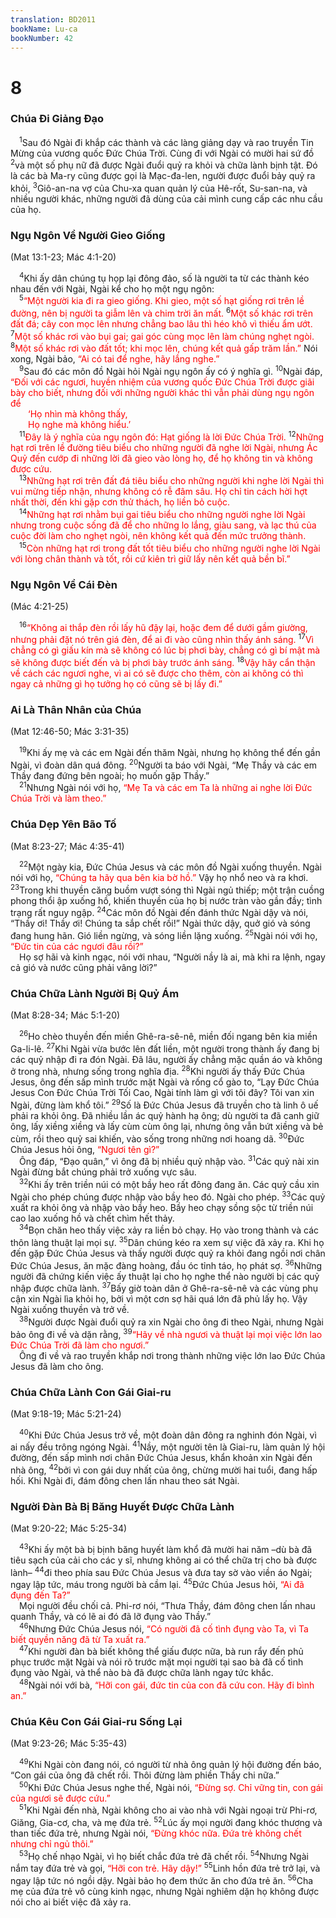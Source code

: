 ```yaml
---
translation: BD2011
bookName: Lu-ca 
bookNumber: 42
---
```


<div class="title"><h1>8</h1><h3>Chúa Ði Giảng Ðạo</h3></div>
<span class="verse lu_8_1"> <sup>1</sup>Sau đó Ngài đi khắp các thành và các làng giảng dạy và rao truyền Tin Mừng của vương quốc Ðức Chúa Trời. Cùng đi với Ngài có mười hai sứ đồ </span>
<span class="verse lu_8_2"><sup>2</sup>và một số phụ nữ đã được Ngài đuổi quỷ ra khỏi và chữa lành bịnh tật. Ðó là các bà Ma-ry cũng được gọi là Mạc-đa-len, người được đuổi bảy quỷ ra khỏi, </span>
<span class="verse lu_8_3"><sup>3</sup>Giô-an-na vợ của Chu-xa quan quản lý của Hê-rốt, Su-san-na, và nhiều người khác, những người đã dùng của cải mình cung cấp các nhu cầu của họ. <br/></span>
<div class="title"><h3>Ngụ Ngôn Về Người Gieo Giống</h3><p>(Mat 13:1-23; Mác 4:1-20)</p></div>
<span class="verse lu_8_4"> <sup>4</sup>Khi ấy dân chúng tụ họp lại đông đảo, số là người ta từ các thành kéo nhau đến với Ngài, Ngài kể cho họ một ngụ ngôn:<br/></span>
<span class="verse lu_8_5"> <sup>5</sup><font color="red">“Một người kia đi ra gieo giống. Khi gieo, một số hạt giống rơi trên lề đường, nên bị người ta giẫm lên và chim trời ăn mất. </font></span>
<span class="verse lu_8_6"><sup>6</sup><font color="red">Một số khác rơi trên đất đá; cây con mọc lên nhưng chẳng bao lâu thì héo khô vì thiếu ẩm ướt. </font></span>
<span class="verse lu_8_7"><sup>7</sup><font color="red">Một số khác rơi vào bụi gai; gai góc cùng mọc lên làm chúng nghẹt ngòi. </font></span>
<span class="verse lu_8_8"><sup>8</sup><font color="red">Một số khác rơi vào đất tốt; khi mọc lên, chúng kết quả gấp trăm lần.” </font>Nói xong, Ngài bảo, <font color="red">“Ai có tai để nghe, hãy lắng nghe.”</font><br/></span>
<span class="verse lu_8_9"> <sup>9</sup>Sau đó các môn đồ Ngài hỏi Ngài ngụ ngôn ấy có ý nghĩa gì. </span>
<span class="verse lu_8_10"><sup>10</sup>Ngài đáp, <font color="red">“Ðối với các ngươi, huyền nhiệm của vương quốc Ðức Chúa Trời được giãi bày cho biết, nhưng đối với những người khác thì vẫn phải dùng ngụ ngôn để</font><br/>  <font color="red">‘Họ nhìn mà không thấy,</font><br/>  <font color="red">Họ nghe mà không hiểu.’ </font><br/></span>
<span class="verse lu_8_11"> <sup>11</sup><font color="red">Ðây là ý nghĩa của ngụ ngôn đó: Hạt giống là lời Ðức Chúa Trời. </font></span>
<span class="verse lu_8_12"><sup>12</sup><font color="red">Những hạt rơi trên lề đường tiêu biểu cho những người đã nghe lời Ngài, nhưng Ác Quỷ đến cướp đi những lời đã gieo vào lòng họ, để họ không tin và không được cứu.</font><br/></span>
<span class="verse lu_8_13"> <sup>13</sup><font color="red">Những hạt rơi trên đất đá tiêu biểu cho những người khi nghe lời Ngài thì vui mừng tiếp nhận, nhưng không có rễ đâm sâu. Họ chỉ tin cách hời hợt nhất thời, đến khi gặp cơn thử thách, họ liền bỏ cuộc.</font><br/></span>
<span class="verse lu_8_14"> <sup>14</sup><font color="red">Những hạt rơi nhằm bụi gai tiêu biểu cho những người nghe lời Ngài nhưng trong cuộc sống đã để cho những lo lắng, giàu sang, và lạc thú của cuộc đời làm cho nghẹt ngòi, nên không kết quả đến mức trưởng thành.</font><br/></span>
<span class="verse lu_8_15"> <sup>15</sup><font color="red">Còn những hạt rơi trong đất tốt tiêu biểu cho những người nghe lời Ngài với lòng chân thành và tốt, rồi cứ kiên trì giữ lấy nên kết quả bền bĩ.”</font><br/></span>
<div class="title"><h3>Ngụ Ngôn Về Cái Ðèn</h3><p>(Mác 4:21-25)</p></div>
<span class="verse lu_8_16"> <sup>16</sup><font color="red">“Không ai thắp đèn rồi lấy hũ đậy lại, hoặc đem để dưới gầm giường, nhưng phải đặt nó trên giá đèn, để ai đi vào cũng nhìn thấy ánh sáng. </font></span>
<span class="verse lu_8_17"><sup>17</sup><font color="red">Vì chẳng có gì giấu kín mà sẽ không có lúc bị phơi bày, chẳng có gì bí mật mà sẽ không được biết đến và bị phơi bày trước ánh sáng. </font></span>
<span class="verse lu_8_18"><sup>18</sup><font color="red">Vậy hãy cẩn thận về cách các ngươi nghe, vì ai có sẽ được cho thêm, còn ai không có thì ngay cả những gì họ tưởng họ có cũng sẽ bị lấy đi.”</font><br/></span>
<div class="title"><h3>Ai Là Thân Nhân của Chúa</h3><p>(Mat 12:46-50; Mác 3:31-35)</p></div>
<span class="verse lu_8_19"> <sup>19</sup>Khi ấy mẹ và các em Ngài đến thăm Ngài, nhưng họ không thể đến gần Ngài, vì đoàn dân quá đông. </span>
<span class="verse lu_8_20"><sup>20</sup>Người ta báo với Ngài, “Mẹ Thầy và các em Thầy đang đứng bên ngoài; họ muốn gặp Thầy.”<br/></span>
<span class="verse lu_8_21"> <sup>21</sup>Nhưng Ngài nói với họ, <font color="red">“Mẹ Ta và các em Ta là những ai nghe lời Ðức Chúa Trời và làm theo.”</font><br/></span>
<div class="title"><h3>Chúa Dẹp Yên Bão Tố</h3><p>(Mat 8:23-27; Mác 4:35-41)</p></div>
<span class="verse lu_8_22"> <sup>22</sup>Một ngày kia, Ðức Chúa Jesus và các môn đồ Ngài xuống thuyền. Ngài nói với họ, <font color="red">“Chúng ta hãy qua bên kia bờ hồ.”</font> Vậy họ nhổ neo và ra khơi. </span>
<span class="verse lu_8_23"><sup>23</sup>Trong khi thuyền căng buồm vượt sóng thì Ngài ngủ thiếp; một trận cuồng phong thổi ập xuống hồ, khiến thuyền của họ bị nước tràn vào gần đầy; tình trạng rất nguy ngập. </span>
<span class="verse lu_8_24"><sup>24</sup>Các môn đồ Ngài đến đánh thức Ngài dậy và nói, “Thầy ơi! Thầy ơi! Chúng ta sắp chết rồi!” Ngài thức dậy, quở gió và sóng đang hung hãn. Gió liền ngừng, và sóng liền lặng xuống. </span>
<span class="verse lu_8_25"><sup>25</sup>Ngài nói với họ, <font color="red">“Ðức tin của các ngươi đâu rồi?”</font><br/> Họ sợ hãi và kinh ngạc, nói với nhau, “Người nầy là ai, mà khi ra lệnh, ngay cả gió và nước cũng phải vâng lời?”<br/></span>
<div class="title"><h3>Chúa Chữa Lành Người Bị Quỷ Ám</h3><p>(Mat 8:28-34; Mác 5:1-20)</p></div>
<span class="verse lu_8_26"> <sup>26</sup>Ho chèo thuyền đến miền Ghê-ra-sê-nê, miền đối ngang bên kia miền Ga-li-lê. </span>
<span class="verse lu_8_27"><sup>27</sup>Khi Ngài vừa bước lên đất liền, một người trong thành ấy đang bị các quỷ nhập đi ra đón Ngài. Ðã lâu, người ấy chẳng mặc quần áo và không ở trong nhà, nhưng sống trong nghĩa địa. </span>
<span class="verse lu_8_28"><sup>28</sup>Khi người ấy thấy Ðức Chúa Jesus, ông đến sấp mình trước mặt Ngài và rống cổ gào to, “Lạy Ðức Chúa Jesus Con Ðức Chúa Trời Tối Cao, Ngài tính làm gì với tôi đây? Tôi van xin Ngài, đừng làm khổ tôi.” </span>
<span class="verse lu_8_29"><sup>29</sup>Số là Ðức Chúa Jesus đã truyền cho tà linh ô uế phải ra khỏi ông. Ðã nhiều lần ác quỷ hành hạ ông; dù người ta đã canh giữ ông, lấy xiềng xiềng và lấy cùm cùm ông lại, nhưng ông vẫn bứt xiềng và bẻ cùm, rồi theo quỷ sai khiến, vào sống trong những nơi hoang dã. </span>
<span class="verse lu_8_30"><sup>30</sup>Ðức Chúa Jesus hỏi ông, <font color="red">“Ngươi tên gì?”</font><br/> Ông đáp, “Ðạo quân,” vì ông đã bị nhiều quỷ nhập vào. </span>
<span class="verse lu_8_31"><sup>31</sup>Các quỷ nài xin Ngài đừng bắt chúng phải trở xuống vực sâu.<br/></span>
<span class="verse lu_8_32"> <sup>32</sup>Khi ấy trên triền núi có một bầy heo rất đông đang ăn. Các quỷ cầu xin Ngài cho phép chúng được nhập vào bầy heo đó. Ngài cho phép. </span>
<span class="verse lu_8_33"><sup>33</sup>Các quỷ xuất ra khỏi ông và nhập vào bầy heo. Bầy heo chạy sồng sộc từ triền núi cao lao xuống hồ và chết chìm hết thảy.<br/></span>
<span class="verse lu_8_34"> <sup>34</sup>Bọn chăn heo thấy việc xảy ra liền bỏ chạy. Họ vào trong thành và các thôn làng thuật lại mọi sự. </span>
<span class="verse lu_8_35"><sup>35</sup>Dân chúng kéo ra xem sự việc đã xảy ra. Khi họ đến gặp Ðức Chúa Jesus và thấy người được quỷ ra khỏi đang ngồi nơi chân Ðức Chúa Jesus, ăn mặc đàng hoàng, đầu óc tỉnh táo, họ phát sợ. </span>
<span class="verse lu_8_36"><sup>36</sup>Những người đã chứng kiến việc ấy thuật lại cho họ nghe thể nào người bị các quỷ nhập được chữa lành. </span>
<span class="verse lu_8_37"><sup>37</sup>Bấy giờ toàn dân ở Ghê-ra-sê-nê và các vùng phụ cận xin Ngài lìa khỏi họ, bởi vì một cơn sợ hãi quá lớn đã phủ lấy họ. Vậy Ngài xuống thuyền và trở về.<br/></span>
<span class="verse lu_8_38"> <sup>38</sup>Người được Ngài đuổi quỷ ra xin Ngài cho ông đi theo Ngài, nhưng Ngài bảo ông đi về và dặn rằng, </span>
<span class="verse lu_8_39"><sup>39</sup><font color="red">“Hãy về nhà ngươi và thuật lại mọi việc lớn lao Ðức Chúa Trời đã làm cho ngươi.”</font><br/> Ông đi về và rao truyền khắp nơi trong thành những việc lớn lao Ðức Chúa Jesus đã làm cho ông.<br/></span>
<div class="title"><h3>Chúa Chữa Lành Con Gái Giai-ru</h3><p>(Mat 9:18-19; Mác 5:21-24)</p></div>
<span class="verse lu_8_40"> <sup>40</sup>Khi Ðức Chúa Jesus trở về, một đoàn dân đông ra nghinh đón Ngài, vì ai nấy đều trông ngóng Ngài. </span>
<span class="verse lu_8_41"><sup>41</sup>Nầy, một người tên là Giai-ru, làm quản lý hội đường, đến sấp mình nơi chân Ðức Chúa Jesus, khẩn khoản xin Ngài đến nhà ông, </span>
<span class="verse lu_8_42"><sup>42</sup>bởi vì con gái duy nhất của ông, chừng mười hai tuổi, đang hấp hối. Khi Ngài đi, đám đông chen lấn nhau theo sát Ngài.<br/></span>
<div class="title"><h3>Người Ðàn Bà Bị Băng Huyết Ðược Chữa Lành</h3><p>(Mat 9:20-22; Mác 5:25-34)</p></div>
<span class="verse lu_8_43"> <sup>43</sup>Khi ấy một bà bị bịnh băng huyết làm khổ đã mười hai năm –dù bà đã tiêu sạch của cải cho các y sĩ, nhưng không ai có thể chữa trị cho bà được lành– </span>
<span class="verse lu_8_44"><sup>44</sup>đi theo phía sau Ðức Chúa Jesus và đưa tay sờ vào viền áo Ngài; ngay lập tức, máu trong người bà cầm lại. </span>
<span class="verse lu_8_45"><sup>45</sup>Ðức Chúa Jesus hỏi, <font color="red">“Ai đã đụng đến Ta?”</font><br/> Mọi người đều chối cả. Phi-rơ nói, “Thưa Thầy, đám đông chen lấn nhau quanh Thầy, và có lẽ ai đó đã lỡ đụng vào Thầy.”<br/></span>
<span class="verse lu_8_46"> <sup>46</sup>Nhưng Ðức Chúa Jesus nói, <font color="red">“Có người đã cố tình đụng vào Ta, vì Ta biết quyền năng đã từ Ta xuất ra.” </font><br/></span>
<span class="verse lu_8_47"> <sup>47</sup>Khi người đàn bà biết không thể giấu được nữa, bà run rẩy đến phủ phục trước mặt Ngài và nói rõ trước mặt mọi người tại sao bà đã cố tình đụng vào Ngài, và thể nào bà đã được chữa lành ngay tức khắc. <br/></span>
<span class="verse lu_8_48"> <sup>48</sup>Ngài nói với bà, <font color="red">“Hỡi con gái, đức tin của con đã cứu con. Hãy đi bình an.”</font><br/></span>
<div class="title"><h3>Chúa Kêu Con Gái Giai-ru Sống Lại</h3><p>(Mat 9:23-26; Mác 5:35-43)</p></div>
<span class="verse lu_8_49"> <sup>49</sup>Khi Ngài còn đang nói, có người từ nhà ông quản lý hội đường đến báo, “Con gái của ông đã chết rồi. Thôi đừng làm phiền Thầy chi nữa.”<br/></span>
<span class="verse lu_8_50"> <sup>50</sup>Khi Ðức Chúa Jesus nghe thế, Ngài nói, <font color="red">“Ðừng sợ. Chỉ vững tin, con gái của ngươi sẽ được cứu.” </font><br/></span>
<span class="verse lu_8_51"> <sup>51</sup>Khi Ngài đến nhà, Ngài không cho ai vào nhà với Ngài ngoại trừ Phi-rơ, Giăng, Gia-cơ, cha, và mẹ đứa trẻ. </span>
<span class="verse lu_8_52"><sup>52</sup>Lúc ấy mọi người đang khóc thương và than tiếc đứa trẻ, nhưng Ngài nói, <font color="red">“Ðừng khóc nữa. Ðứa trẻ không chết nhưng chỉ ngủ thôi.”</font><br/></span>
<span class="verse lu_8_53"> <sup>53</sup>Họ chế nhạo Ngài, vì họ biết chắc đứa trẻ đã chết rồi. </span>
<span class="verse lu_8_54"><sup>54</sup>Nhưng Ngài nắm tay đứa trẻ và gọi, <font color="red">“Hỡi con trẻ. Hãy dậy!”</font></span>
<span class="verse lu_8_55"><sup>55</sup>Linh hồn đứa trẻ trở lại, và ngay lập tức nó ngồi dậy. Ngài bảo họ đem thức ăn cho đứa trẻ ăn. </span>
<span class="verse lu_8_56"><sup>56</sup>Cha mẹ của đứa trẻ vô cùng kinh ngạc, nhưng Ngài nghiêm dặn họ không được nói cho ai biết việc đã xảy ra.<br/></span>
